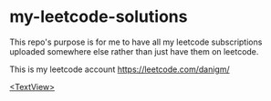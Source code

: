 # my-leetcode-solutions
This repo's purpose is for me to have all my leetcode subscriptions uploaded somewhere else rather than just have them on leetcode.

This is my leetcode account https://leetcode.com/danigm/

[&lt;TextView&gt;](https://leetcode.com/danigm/)
